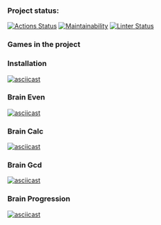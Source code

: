 ### Project status:

[![Actions Status](https://github.com/alekseifeniuk/python-project-lvl1/workflows/hexlet-check/badge.svg)](https://github.com/alekseifeniuk/python-project-lvl1/actions)
[![Maintainability](https://api.codeclimate.com/v1/badges/a99a88d28ad37a79dbf6/maintainability)](https://codeclimate.com/github/alekseifeniuk/python-project-lvl1/maintainability)
[![Linter Status](https://github.com/alekseifeniuk/python-project-lvl1/actions/workflows/lint.yml/badge.svg)](https://github.com/alekseifeniuk/python-project-lvl1/actions)


### Games in the project

### Installation

[![asciicast](https://asciinema.org/a/Sri7CabsrNskcqBHin8LEwM7k.svg)](https://asciinema.org/a/Sri7CabsrNskcqBHin8LEwM7k)

### Brain Even

[![asciicast](https://asciinema.org/a/at1hQBf2BInKTPWDA3wlU4r0n.svg)](https://asciinema.org/a/at1hQBf2BInKTPWDA3wlU4r0n)

### Brain Calc

[![asciicast](https://asciinema.org/a/wRKlszXOY6CrBSXXmQ7BJP7nL.svg)](https://asciinema.org/a/wRKlszXOY6CrBSXXmQ7BJP7nL)

### Brain Gcd

[![asciicast](https://asciinema.org/a/t5ADcMDmU9VNUSnAibmUl0hQd.svg)](https://asciinema.org/a/t5ADcMDmU9VNUSnAibmUl0hQd)

### Brain Progression

[![asciicast](https://asciinema.org/a/eOdXC8DBwzHY7ii52MdL8DzpY.svg)](https://asciinema.org/a/eOdXC8DBwzHY7ii52MdL8DzpY)
